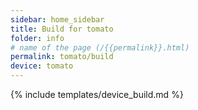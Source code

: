 ```yaml
---
sidebar: home_sidebar
title: Build for tomato
folder: info
# name of the page (/{{permalink}}.html)
permalink: tomato/build
device: tomato
---
```

{% include templates/device_build.md %}
